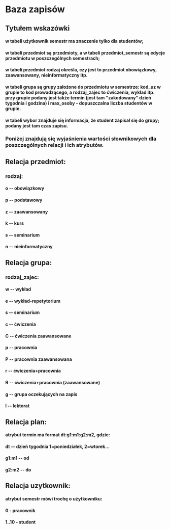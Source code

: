 # Baza zapisów
## Tytułem wskazówki
#### w tabeli użytkownik semestr ma znaczenie tylko dla studentów;
#### w tabeli przedmiot są przedmioty, a w tabeli przedmiot_semestr są edycje przedmiotu w poszczególnych semestrach;
#### w tabeli przedmiot rodzaj określa, czy jest to przedmiot obowiązkowy, zaawansowany, nieinformatyczny itp.
#### w tabeli grupa są grupy założone do przedmiotu w semestrze: kod_uz w grupie to kod prowadzącego, a rodzaj_zajec to ćwiczenia, wykład itp. przy grupie podany jest także termin (jest tam "zakodowany" dzień tygodnia i godzina) i max_osoby - dopuszczalna liczba studentów w grupie.
#### w tabeli wybor znajduje się informacja, że student zapisał się do grupy; podany jest tam czas zapisu.

### Poniżej znajdują się wyjaśnienia wartości słownikowych dla poszczególnych relacji i ich atrybutów.

## Relacja przedmiot:
### rodzaj:
#### o -- obowiązkowy
#### p -- podstawowy
#### z -- zaawansowany
#### k -- kurs
#### s -- seminarium
#### n -- nieinformatyczny

## Relacja grupa:
### rodzaj_zajec:
#### w -- wykład
#### e -- wykład-repetytorium
#### s -- seminarium
#### c -- ćwiczenia
#### C -- ćwiczenia zaawansowane
#### p -- pracownia
#### P -- pracownia zaawansowana
#### r -- ćwiczenia+pracownia
#### R -- ćwiczenia+pracownia (zaawansowane)
#### g -- grupa oczekujących na zapis
#### l -- lektorat

## Relacja plan:
#### atrybut termin ma format dt:g1:m1:g2:m2, gdzie:
#### dt -- dzień tygodnia 1=poniedziałek, 2=wtorek...
#### g1:m1 -- od
#### g2:m2 -- do

## Relacja uzytkownik:
#### atrybut semestr mówi trochę o użytkowniku:
#### 0 - pracownik
#### 1..10 - student